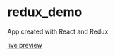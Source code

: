 # redux_demo

App created with React and Redux

<a href='https://tomasz-paterka.github.io/Redux_demo/'>live preview</a>
